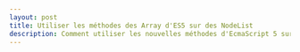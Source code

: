 ```yaml
---
layout: post
title: Utiliser les méthodes des Array d'ES5 sur des NodeList
description: Comment utiliser les nouvelles méthodes d'EcmaScript 5 sur les NodeList ou objets classiques
---
```



